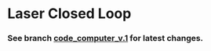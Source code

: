 # Laser Closed Loop

### See branch [code_computer_v.1](https://github.com/aliceDuhem/LaserClosedLoop/tree/code_computer_v.1/MatlabStuff) for latest changes.
